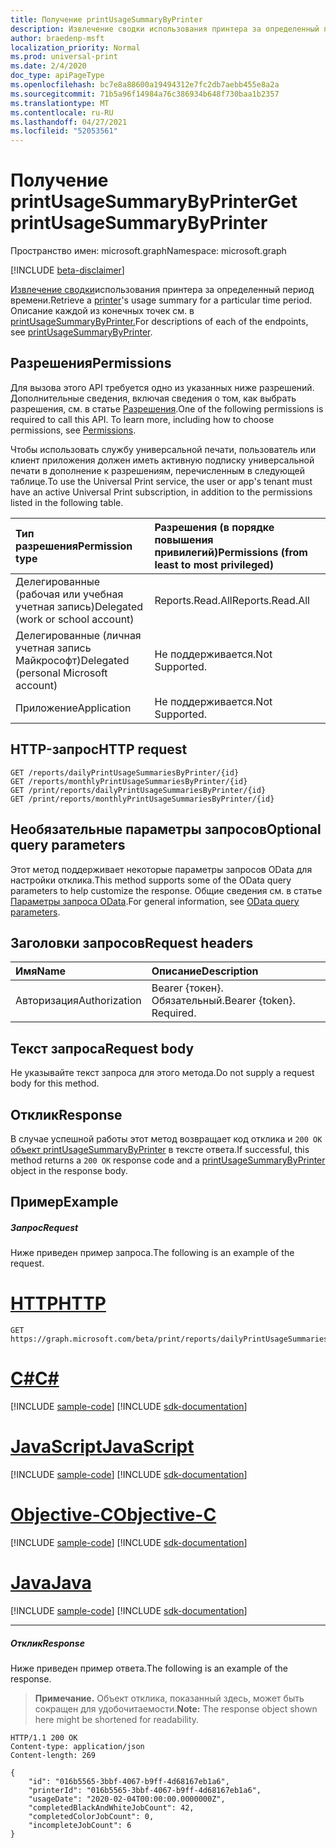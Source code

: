 ```yaml
---
title: Получение printUsageSummaryByPrinter
description: Извлечение сводки использования принтера за определенный период времени.
author: braedenp-msft
localization_priority: Normal
ms.prod: universal-print
ms.date: 2/4/2020
doc_type: apiPageType
ms.openlocfilehash: bc7e8a88600a19494312e7fc2db7aebb455e8a2a
ms.sourcegitcommit: 71b5a96f14984a76c386934b648f730baa1b2357
ms.translationtype: MT
ms.contentlocale: ru-RU
ms.lasthandoff: 04/27/2021
ms.locfileid: "52053561"
---
```

# <a name="get-printusagesummarybyprinter"></a><span data-ttu-id="94266-103">Получение printUsageSummaryByPrinter</span><span class="sxs-lookup"><span data-stu-id="94266-103">Get printUsageSummaryByPrinter</span></span>

<span data-ttu-id="94266-104">Пространство имен: microsoft.graph</span><span class="sxs-lookup"><span data-stu-id="94266-104">Namespace: microsoft.graph</span></span>

[!INCLUDE [beta-disclaimer](../../includes/beta-disclaimer.md)]

<span data-ttu-id="94266-105">[Извлечение сводки](../resources/printer.md)использования принтера за определенный период времени.</span><span class="sxs-lookup"><span data-stu-id="94266-105">Retrieve a [printer](../resources/printer.md)'s usage summary for a particular time period.</span></span> <span data-ttu-id="94266-106">Описание каждой из конечных точек см. в [printUsageSummaryByPrinter.](../resources/printUsageSummaryByPrinter.md)</span><span class="sxs-lookup"><span data-stu-id="94266-106">For descriptions of each of the endpoints, see [printUsageSummaryByPrinter](../resources/printUsageSummaryByPrinter.md).</span></span>

## <a name="permissions"></a><span data-ttu-id="94266-107">Разрешения</span><span class="sxs-lookup"><span data-stu-id="94266-107">Permissions</span></span>
<span data-ttu-id="94266-p102">Для вызова этого API требуется одно из указанных ниже разрешений. Дополнительные сведения, включая сведения о том, как выбрать разрешения, см. в статье [Разрешения](/graph/permissions-reference).</span><span class="sxs-lookup"><span data-stu-id="94266-p102">One of the following permissions is required to call this API. To learn more, including how to choose permissions, see [Permissions](/graph/permissions-reference).</span></span>

<span data-ttu-id="94266-110">Чтобы использовать службу универсальной печати, пользователь или клиент приложения должен иметь активную подписку универсальной печати в дополнение к разрешениям, перечисленным в следующей таблице.</span><span class="sxs-lookup"><span data-stu-id="94266-110">To use the Universal Print service, the user or app's tenant must have an active Universal Print subscription, in addition to the permissions listed in the following table.</span></span>

|<span data-ttu-id="94266-111">Тип разрешения</span><span class="sxs-lookup"><span data-stu-id="94266-111">Permission type</span></span> | <span data-ttu-id="94266-112">Разрешения (в порядке повышения привилегий)</span><span class="sxs-lookup"><span data-stu-id="94266-112">Permissions (from least to most privileged)</span></span> |
|:---------------|:--------------------------------------------|
|<span data-ttu-id="94266-113">Делегированные (рабочая или учебная учетная запись)</span><span class="sxs-lookup"><span data-stu-id="94266-113">Delegated (work or school account)</span></span>| <span data-ttu-id="94266-114">Reports.Read.All</span><span class="sxs-lookup"><span data-stu-id="94266-114">Reports.Read.All</span></span> |
|<span data-ttu-id="94266-115">Делегированные (личная учетная запись Майкрософт)</span><span class="sxs-lookup"><span data-stu-id="94266-115">Delegated (personal Microsoft account)</span></span>|<span data-ttu-id="94266-116">Не поддерживается.</span><span class="sxs-lookup"><span data-stu-id="94266-116">Not Supported.</span></span>|
|<span data-ttu-id="94266-117">Приложение</span><span class="sxs-lookup"><span data-stu-id="94266-117">Application</span></span>|<span data-ttu-id="94266-118">Не поддерживается.</span><span class="sxs-lookup"><span data-stu-id="94266-118">Not Supported.</span></span>|

## <a name="http-request"></a><span data-ttu-id="94266-119">HTTP-запрос</span><span class="sxs-lookup"><span data-stu-id="94266-119">HTTP request</span></span>
<!-- { "blockType": "ignored" } -->
```http
GET /reports/dailyPrintUsageSummariesByPrinter/{id}
GET /reports/monthlyPrintUsageSummariesByPrinter/{id}
GET /print/reports/dailyPrintUsageSummariesByPrinter/{id}
GET /print/reports/monthlyPrintUsageSummariesByPrinter/{id}
```

## <a name="optional-query-parameters"></a><span data-ttu-id="94266-120">Необязательные параметры запросов</span><span class="sxs-lookup"><span data-stu-id="94266-120">Optional query parameters</span></span>
<span data-ttu-id="94266-121">Этот метод поддерживает некоторые параметры запросов OData для настройки отклика.</span><span class="sxs-lookup"><span data-stu-id="94266-121">This method supports some of the OData query parameters to help customize the response.</span></span> <span data-ttu-id="94266-122">Общие сведения см. в статье [Параметры запроса OData](/graph/query-parameters).</span><span class="sxs-lookup"><span data-stu-id="94266-122">For general information, see [OData query parameters](/graph/query-parameters).</span></span>

## <a name="request-headers"></a><span data-ttu-id="94266-123">Заголовки запросов</span><span class="sxs-lookup"><span data-stu-id="94266-123">Request headers</span></span>
| <span data-ttu-id="94266-124">Имя</span><span class="sxs-lookup"><span data-stu-id="94266-124">Name</span></span>      |<span data-ttu-id="94266-125">Описание</span><span class="sxs-lookup"><span data-stu-id="94266-125">Description</span></span>|
|:----------|:----------|
| <span data-ttu-id="94266-126">Авторизация</span><span class="sxs-lookup"><span data-stu-id="94266-126">Authorization</span></span> | <span data-ttu-id="94266-p104">Bearer {токен}. Обязательный.</span><span class="sxs-lookup"><span data-stu-id="94266-p104">Bearer {token}. Required.</span></span> |

## <a name="request-body"></a><span data-ttu-id="94266-129">Текст запроса</span><span class="sxs-lookup"><span data-stu-id="94266-129">Request body</span></span>
<span data-ttu-id="94266-130">Не указывайте текст запроса для этого метода.</span><span class="sxs-lookup"><span data-stu-id="94266-130">Do not supply a request body for this method.</span></span>
## <a name="response"></a><span data-ttu-id="94266-131">Отклик</span><span class="sxs-lookup"><span data-stu-id="94266-131">Response</span></span>
<span data-ttu-id="94266-132">В случае успешной работы этот метод возвращает код отклика и `200 OK` [объект printUsageSummaryByPrinter](../resources/printusagesummarybyprinter.md) в тексте ответа.</span><span class="sxs-lookup"><span data-stu-id="94266-132">If successful, this method returns a `200 OK` response code and a [printUsageSummaryByPrinter](../resources/printusagesummarybyprinter.md) object in the response body.</span></span>
## <a name="example"></a><span data-ttu-id="94266-133">Пример</span><span class="sxs-lookup"><span data-stu-id="94266-133">Example</span></span>
##### <a name="request"></a><span data-ttu-id="94266-134">Запрос</span><span class="sxs-lookup"><span data-stu-id="94266-134">Request</span></span>
<span data-ttu-id="94266-135">Ниже приведен пример запроса.</span><span class="sxs-lookup"><span data-stu-id="94266-135">The following is an example of the request.</span></span>

# <a name="http"></a>[<span data-ttu-id="94266-136">HTTP</span><span class="sxs-lookup"><span data-stu-id="94266-136">HTTP</span></span>](#tab/http)
<!-- {
  "blockType": "request",
  "name": "get_printUsageSummaryByPrinter"
}-->
```msgraph-interactive
GET https://graph.microsoft.com/beta/print/reports/dailyPrintUsageSummariesByPrinter/{id}
```
# <a name="c"></a>[<span data-ttu-id="94266-137">C#</span><span class="sxs-lookup"><span data-stu-id="94266-137">C#</span></span>](#tab/csharp)
[!INCLUDE [sample-code](../includes/snippets/csharp/get-printusagesummarybyprinter-csharp-snippets.md)]
[!INCLUDE [sdk-documentation](../includes/snippets/snippets-sdk-documentation-link.md)]

# <a name="javascript"></a>[<span data-ttu-id="94266-138">JavaScript</span><span class="sxs-lookup"><span data-stu-id="94266-138">JavaScript</span></span>](#tab/javascript)
[!INCLUDE [sample-code](../includes/snippets/javascript/get-printusagesummarybyprinter-javascript-snippets.md)]
[!INCLUDE [sdk-documentation](../includes/snippets/snippets-sdk-documentation-link.md)]

# <a name="objective-c"></a>[<span data-ttu-id="94266-139">Objective-C</span><span class="sxs-lookup"><span data-stu-id="94266-139">Objective-C</span></span>](#tab/objc)
[!INCLUDE [sample-code](../includes/snippets/objc/get-printusagesummarybyprinter-objc-snippets.md)]
[!INCLUDE [sdk-documentation](../includes/snippets/snippets-sdk-documentation-link.md)]

# <a name="java"></a>[<span data-ttu-id="94266-140">Java</span><span class="sxs-lookup"><span data-stu-id="94266-140">Java</span></span>](#tab/java)
[!INCLUDE [sample-code](../includes/snippets/java/get-printusagesummarybyprinter-java-snippets.md)]
[!INCLUDE [sdk-documentation](../includes/snippets/snippets-sdk-documentation-link.md)]

---

##### <a name="response"></a><span data-ttu-id="94266-141">Отклик</span><span class="sxs-lookup"><span data-stu-id="94266-141">Response</span></span>
<span data-ttu-id="94266-142">Ниже приведен пример ответа.</span><span class="sxs-lookup"><span data-stu-id="94266-142">The following is an example of the response.</span></span>
><span data-ttu-id="94266-143">**Примечание.** Объект отклика, показанный здесь, может быть сокращен для удобочитаемости.</span><span class="sxs-lookup"><span data-stu-id="94266-143">**Note:** The response object shown here might be shortened for readability.</span></span>
<!-- {
  "blockType": "response",
  "truncated": true,
  "@odata.type": "microsoft.graph.printUsageSummaryByPrinter"
} -->
```http
HTTP/1.1 200 OK
Content-type: application/json
Content-length: 269

{
    "id": "016b5565-3bbf-4067-b9ff-4d68167eb1a6",
    "printerId": "016b5565-3bbf-4067-b9ff-4d68167eb1a6",
    "usageDate": "2020-02-04T00:00:00.0000000Z",
    "completedBlackAndWhiteJobCount": 42,
    "completedColorJobCount": 0,
    "incompleteJobCount": 6
}
```

<!-- uuid: 8fcb5dbc-d5aa-4681-8e31-b001d5168d79
2015-10-25 14:57:30 UTC -->
<!-- {
  "type": "#page.annotation",
  "description": "Get printUsageSummaryByPrinter",
  "keywords": "",
  "section": "documentation",
  "tocPath": ""
}-->


